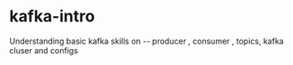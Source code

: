 # kafka-intro
Understanding basic kafka skills on -- producer , consumer , topics, kafka cluser and configs
